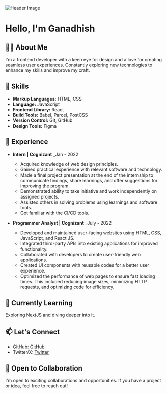 ![Header Image]()

# Hello, I'm Ganadhish

## 👨‍💻 About Me
I'm a frontend developer with a keen eye for design and a love for creating seamless user experiences. 
Constantly exploring new technologies to enhance my skills and improve my craft.

## 🚀 Skills
- **Markup Languages:** HTML, CSS
- **Language:** JavaScript
- **Frontend Library:** React
- **Build Tools:** Babel, Parcel, PostCSS
- **Version Control:** Git, GitHub
- **Design Tools:** Figma

## 💼 Experience
- **Intern | Cognizant**
  _Jan - 2022
  - Acquired knowledge of web design principles.
  - Gained practical experience with relevant software and technology.
  - Made a final project presentation at the end of the internship to
    communicate findings, share learnings, and offer suggestions for
    improving the program.
  - Demonstrated ability to take initiative and work independently on assigned projects.
  - Assisted others in solving problems using learnings and software tools.
  - Got familiar with the CI/CD tools.

- **Programmer Analyst | Cognizant**
  _July - 2022
  - Developed and maintained user-facing websites using HTML, CSS,
    JavaScript, and React JS.
  - Integrated third-party APIs into existing applications for improved functionality.
  - Collaborated with developers to create user-friendly web applications.
  - Created UI components with reusable codes for a better user experience.
  - Optimized the performance of web pages to ensure fast loading times.
    This included reducing image sizes, minimizing HTTP requests, and optimizing code for efficiency.
  
## 🌱 Currently Learning
Exploring NextJS and diving deeper into it.

## 📫 Let's Connect
- GitHub: [GitHub](https://github.com/Ganadhish7)
- Twitter/X: [Twitter](https://twitter.com/ganadhish_m)

## 🤝 Open to Collaboration
I'm open to exciting collaborations and opportunities. If you have a project or idea, feel free to reach out!


